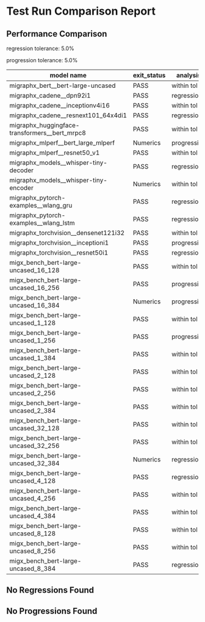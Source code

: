 # Test Run Comparison Report

## Performance Comparison

regression tolerance: 5.0%

progression tolerance: 5.0%

|model name|exit_status|analysis|old_time_ms|new_time_ms|change_ms|percent_change|
|---|---|---|---|---|---|---|
|migraphx_bert__bert-large-uncased|PASS|within tol|372.0586|368.9414|-3.1172|-0.84%|
|migraphx_cadene__dpn92i1|PASS|regression|166.1648|207.9785|41.8136|25.16%|
|migraphx_cadene__inceptionv4i16|PASS|within tol|5504.6406|5641.561|136.9205|2.49%|
|migraphx_cadene__resnext101_64x4di1|PASS|regression|321.7518|350.8542|29.1024|9.04%|
|migraphx_huggingface-transformers__bert_mrpc8|PASS|within tol|399.3722|409.275|9.9028|2.48%|
|migraphx_mlperf__bert_large_mlperf|Numerics|progression|1092.901|460.0218|-632.8792|-57.91%|
|migraphx_mlperf__resnet50_v1|PASS|within tol|87.0277|86.152|-0.8757|-1.01%|
|migraphx_models__whisper-tiny-decoder|PASS|regression|58.4102|62.0741|3.6639|6.27%|
|migraphx_models__whisper-tiny-encoder|Numerics|within tol|209.2986|209.089|-0.2096|-0.1%|
|migraphx_pytorch-examples__wlang_gru|PASS|regression|59.1023|68.7474|9.6451|16.32%|
|migraphx_pytorch-examples__wlang_lstm|PASS|regression|19.2993|20.8079|1.5086|7.82%|
|migraphx_torchvision__densenet121i32|PASS|within tol|1617.2998|1583.3859|-33.9139|-2.1%|
|migraphx_torchvision__inceptioni1|PASS|progression|211.6937|200.4629|-11.2308|-5.31%|
|migraphx_torchvision__resnet50i1|PASS|regression|93.9857|98.9792|4.9935|5.31%|
|migx_bench_bert-large-uncased_16_128|PASS|within tol|1656.1074|1651.8543|-4.2531|-0.26%|
|migx_bench_bert-large-uncased_16_256|PASS|progression|6393.8556|5422.8967|-970.9589|-15.19%|
|migx_bench_bert-large-uncased_16_384|Numerics|progression|10279.2695|9384.3932|-894.8763|-8.71%|
|migx_bench_bert-large-uncased_1_128|PASS|within tol|150.7175|147.9966|-2.721|-1.81%|
|migx_bench_bert-large-uncased_1_256|PASS|progression|286.6372|247.2407|-39.3966|-13.74%|
|migx_bench_bert-large-uncased_1_384|PASS|within tol|358.7736|364.5615|5.7879|1.61%|
|migx_bench_bert-large-uncased_2_128|PASS|within tol|239.4714|236.4326|-3.0388|-1.27%|
|migx_bench_bert-large-uncased_2_256|PASS|within tol|423.6363|429.1347|5.4984|1.3%|
|migx_bench_bert-large-uncased_2_384|PASS|within tol|662.6716|655.0383|-7.6333|-1.15%|
|migx_bench_bert-large-uncased_32_128|PASS|within tol|5030.839|5124.7514|93.9124|1.87%|
|migx_bench_bert-large-uncased_32_256|PASS|within tol|13558.6739|13762.9655|204.2915|1.51%|
|migx_bench_bert-large-uncased_32_384|Numerics|regression|22720.7572|25276.3806|2555.6234|11.25%|
|migx_bench_bert-large-uncased_4_128|PASS|regression|411.402|464.1603|52.7583|12.82%|
|migx_bench_bert-large-uncased_4_256|PASS|within tol|786.8881|797.1032|10.2151|1.3%|
|migx_bench_bert-large-uncased_4_384|PASS|within tol|1223.1337|1254.5881|31.4544|2.57%|
|migx_bench_bert-large-uncased_8_128|PASS|within tol|807.6016|806.7896|-0.812|-0.1%|
|migx_bench_bert-large-uncased_8_256|PASS|within tol|1634.3752|1654.076|19.7008|1.21%|
|migx_bench_bert-large-uncased_8_384|PASS|regression|3375.6258|3565.7614|190.1356|5.63%|

## No Regressions Found

## No Progressions Found

